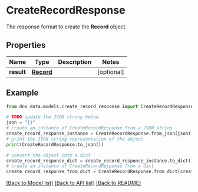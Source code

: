 # CreateRecordResponse

The response format to create the __Record__ object.

## Properties

Name | Type | Description | Notes
------------ | ------------- | ------------- | -------------
**result** | [**Record**](Record.md) |  | [optional] 

## Example

```python
from dns_data.models.create_record_response import CreateRecordResponse

# TODO update the JSON string below
json = "{}"
# create an instance of CreateRecordResponse from a JSON string
create_record_response_instance = CreateRecordResponse.from_json(json)
# print the JSON string representation of the object
print(CreateRecordResponse.to_json())

# convert the object into a dict
create_record_response_dict = create_record_response_instance.to_dict()
# create an instance of CreateRecordResponse from a dict
create_record_response_from_dict = CreateRecordResponse.from_dict(create_record_response_dict)
```
[[Back to Model list]](../README.md#documentation-for-models) [[Back to API list]](../README.md#documentation-for-api-endpoints) [[Back to README]](../README.md)


